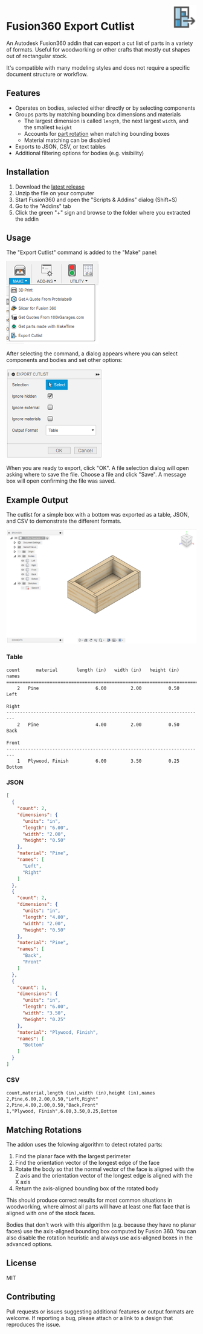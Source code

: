 <img src="./resources/icon.svg" height="64" align="right" />

# Fusion360 Export Cutlist 

An Autodesk Fusion360 addin that can export a cut list of parts in a variety
of formats. Useful for woodworking or other crafts that mostly cut shapes out of
rectangular stock.

It's compatible with many modeling styles and does not require a specific
document structure or workflow.

## Features

- Operates on bodies, selected either directly or by selecting components
- Groups parts by matching bounding box dimensions and materials
  - The largest dimension is called `length`, the next largest `width`, and the smallest `height`
  - Accounts for [part rotation](#matching-rotation) when matching bounding boxes
  - Material matching can be disabled
- Exports to JSON, CSV, or text tables
- Additional filtering options for bodies (e.g. visibility)

## Installation

1. Download the [latest release](https://github.com/bluekeyes/Fusion360-ExportCutlist/archive/v0.3.0.zip)
2. Unzip the file on your computer
3. Start Fusion360 and open the "Scripts & Addins" dialog (Shift+S)
4. Go to the "Addins" tab
5. Click the green "+" sign and browse to the folder where you extracted the addin

## Usage

The "Export Cutlist" command is added to the "Make" panel:

![The Export Cutlist command in the Make panel](./resources/docs/make-panel.png)

After selecting the command, a dialog appears where you can select components
and bodies and set other options:

![The Export Cutlist option dialog](./resources/docs/export-cutlist.png)

When you are ready to export, click "OK". A file selection dialog will open
asking where to save the file. Choose a file and click "Save". A message box
will open confirming the file was saved.

## Example Output

The cutlist for a simple box with a bottom was exported as a table, JSON, and
CSV to demonstrate the different formats.

![Fusion 360 screenshot showing a simple four-sided box with a bottom](./resources/docs/example-design.png)

### Table

```text
count      material       length (in)   width (in)   height (in)   names 
=========================================================================
    2   Pine                     6.00         2.00          0.50   Left  
                                                                   Right 
-------------------------------------------------------------------------
    2   Pine                     4.00         2.00          0.50   Back  
                                                                   Front 
-------------------------------------------------------------------------
    1   Plywood, Finish          6.00         3.50          0.25   Bottom
```

### JSON

```json
[
  {
    "count": 2,
    "dimensions": {
      "units": "in",
      "length": "6.00",
      "width": "2.00",
      "height": "0.50"
    },
    "material": "Pine",
    "names": [
      "Left",
      "Right"
    ]
  },
  {
    "count": 2,
    "dimensions": {
      "units": "in",
      "length": "4.00",
      "width": "2.00",
      "height": "0.50"
    },
    "material": "Pine",
    "names": [
      "Back",
      "Front"
    ]
  },
  {
    "count": 1,
    "dimensions": {
      "units": "in",
      "length": "6.00",
      "width": "3.50",
      "height": "0.25"
    },
    "material": "Plywood, Finish",
    "names": [
      "Bottom"
    ]
  }
]
```

### CSV

```csv
count,material,length (in),width (in),height (in),names
2,Pine,6.00,2.00,0.50,"Left,Right"
2,Pine,4.00,2.00,0.50,"Back,Front"
1,"Plywood, Finish",6.00,3.50,0.25,Bottom
```

## Matching Rotations

The addon uses the folowing algorithm to detect rotated parts:

1. Find the planar face with the largest perimeter
2. Find the orientation vector of the longest edge of the face
3. Rotate the body so that the normal vector of the face is aligned with the Z
   axis and the orientation vector of the longest edge is aligned with the X axis
4. Return the axis-aligned bounding box of the rotated body

This should produce correct results for most common situations in woodworking,
where almost all parts will have at least one flat face that is aligned with
one of the stock faces. 

Bodies that don't work with this algorithm (e.g. because they have no planar
faces) use the axis-aligned bounding box computed by Fusion 360. You can also
disable the rotation heuristic and always use axis-aligned boxes in the advanced
options.

## License

MIT

## Contributing

Pull requests or issues suggesting additional features or output formats are
welcome. If reporting a bug, please attach or a link to a design that
reproduces the issue.
